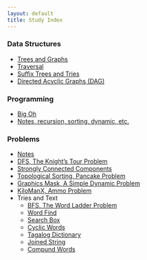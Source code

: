 ```yaml
---
layout: default
title: Study Index
---
```


### Data Structures

- [Trees and Graphs][data_structures]
- [Traversal][traversal]
- [Suffix Trees and Tries][suffix_trees]
- [Directed Acyclic Graphs (DAG)][dags]

### Programming

- [Big Oh][big_oh]
- [Notes, recursion, sorting, dynamic, etc.][programming_notes]

### Problems

- [Notes][problems_notes]
- [DFS, The Knight’s Tour Problem][knights]
- [Strongly Connected Components][strongly_connected]
- [Topological Sorting, Pancake Problem][topological]
- [Graphics Mask, A Simple Dynamic Problem][graphics_mask]
- [KiloManX, Ammo Problem][kilo_man_x]
- Tries and Text
    - [BFS, The Word Ladder Problem](word_ladder.md)
    - [Word Find](word_find.md)
    - [Search Box](search_box.md)
    - [Cyclic Words](cyclic_words.md)
    - [Tagalog Dictionary](tagalog.md)
    - [Joined String](joined_string.md)
    - [Compund Words](cmpd_words.md)


[big_oh]: big_oh.md
[dags]: dags.md
[data_structures]: data_structures.md
[graphics_mask]: graphics_mask.md
[kilo_man_x]: kilo_man_x.md
[knights]: knights.md
[problems_notes]: problems_notes.md
[programming_notes]: programming_notes.md
[strongly_connected]: strongly_connected.md
[suffix_trees]: suffix_trees.md
[topological]: topological_pancakes.md
[traversal]: traversal.md
[word_ladder]: word_ladder



